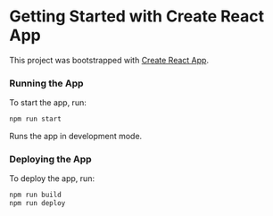 # Getting Started with Create React App

This project was bootstrapped with [Create React App](https://github.com/facebook/create-react-app).

### Running the App

To start the app, run:

```bash
npm run start
```

Runs the app in development mode.  

### Deploying the App

To deploy the app, run:

```bash
npm run build
npm run deploy
```
